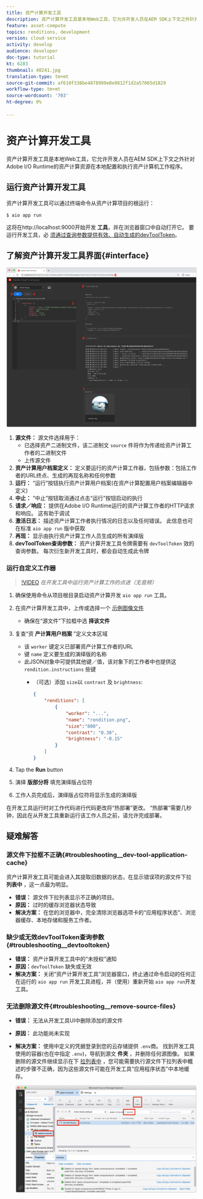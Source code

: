 ```yaml
---
title: 资产计算开发工具
description: 资产计算开发工具是本地Web工具，它允许开发人员在AEM SDK上下文之外针对Adobe I/O Runtime的资产计算资源在本地配置和执行资产计算机工作程序。
feature: asset-compute
topics: renditions, development
version: cloud-service
activity: develop
audience: developer
doc-type: tutorial
kt: 6283
thumbnail: 40241.jpg
translation-type: tm+mt
source-git-commit: af610f338be4878999e0e9812f1d2a57065d1829
workflow-type: tm+mt
source-wordcount: '703'
ht-degree: 0%

---
```



# 资产计算开发工具

资产计算开发工具是本地Web工具，它允许开发人员在AEM SDK上下文之外针对Adobe I/O Runtime的资产计算资源在本地配置和执行资产计算机工作程序。

## 运行资产计算开发工具

资产计算开发工具可以通过终端命令从资产计算项目的根运行：

```
$ aio app run
```

这将在http://localhost:9000开始开发 __工具__，并在浏览器窗口中自动打开它。 要运行开发工具，必 [须通过查询参数提供有效、自动生成的devToolToken](#troubleshooting__devtooltoken)。

## 了解资产计算开发工具界面{#interface}

![资产计算开发工具](./assets/development-tool/asset-compute-dev-tool.png)

1. __源文件：__ 源文件选择用于：
   + 已选择资产二进制文件，该二进制文 `source` 件将作为传递给资产计算工作者的二进制文件
   + 上传源文件
1. __资产计算用户档案定义：__ 定义要运行的资产计算工作器，包括参数：包括工作者的URL终点、生成的再现名称和任何参数
1. __运行：__ “运行”按钮执行资产计算用户档案(在资产计算配置用户档案编辑器中定义)
1. __中止：__ “中止”按钮取消通过点击“运行”按钮启动的执行
1. __请求／响应：__ 提供在Adobe I/O Runtime运行的资产计算工作者的HTTP请求和响应。 这有助于调试
1. __激活日志：__ 描述资产计算工作者执行情况的日志以及任何错误。 此信息也可在标准 `aio app run` 版中获取
1. __再现：__ 显示由执行资产计算工作人员生成的所有演绎版
1. __devToolToken查询参数：__ 资产计算开发工具令牌需要有 `devToolToken` 效的查询参数。 每次衍生新开发工具时，都会自动生成此令牌

### 运行自定义工作器

>[!VIDEO](https://video.tv.adobe.com/v/40241?quality=12&learn=on)
_在开发工具中运行资产计算工作的点进（无音频）_

1. 确保使用命令从项目根目录启动资产计算开发 `aio app run` 工具。
1. 在资产计算开发工具中，上传或选择一个 [示例图像文件](../assets/samples/sample-file.jpg)
   + 确保在“源文件”下拉框中选 __择该文件__
1. 复查“资 __产计算用户档案__ ”定义文本区域
   + 该 `worker` 键定义已部署资产计算工作者的URL
   + 键 `name` 定义要生成的演绎版的名称
   + 此JSON对象中可提供其他键／值，该对象下的工作者中也提供这 `rendition.instructions` 些键
      + （可选）添加 `size`以 `contrast` 及 `brightness`:

         ```json
         {
             "renditions": [
                 {
                     "worker": "...",
                     "name": "rendition.png",
                     "size":"800",
                     "contrast": "0.30",
                     "brightness": "-0.15"
                 }
             ]
         }
         ```

1. Tap the __Run__ button
1. 演绎 __版部分将__ 填充演绎版占位符
1. 工作人员完成后，演绎版占位符将显示生成的演绎版

在开发工具运行时对工作代码进行代码更改将“热部署”更改。 “热部署”需要几秒钟，因此在从开发工具重新运行该工作人员之前，请允许完成部署。

## 疑难解答

### 源文件下拉框不正确{#troubleshooting__dev-tool-application-cache}

资产计算开发工具可能会进入其提取旧数据的状态，在显示错误项的源文件下拉 __列表中__ ，这一点最为明显。

+ __错误：__ 源文件下拉列表显示不正确的项目。
+ __原因：__ 过时的缓存浏览器状态导致
+ __解决方案：__ 在您的浏览器中，完全清除浏览器选项卡的“应用程序状态”、浏览器缓存、本地存储和服务工作者。

### 缺少或无效devToolToken查询参数{#troubleshooting__devtooltoken}

+ __错误：__ 资产计算开发工具中的“未授权”通知
+ __原因：__`devToolToken` 缺失或无效
+ __解决方案：__ 关闭“资产计算开发工具”浏览器窗口，终止通过命令启动的任何正在运行的 `aio app run` 开发工具进程，并（使用）重新开始 `aio app run`开发工具。

### 无法删除源文件{#troubleshooting__remove-source-files}

+ __错误：__ 无法从开发工具UI中删除添加的源文件
+ __原因：__ 此功能尚未实现
+ __解决方案：__ 使用中定义的凭据登录到您的云存储提供 `.env`商。 找到开发工具使用的容器(也在中指定 `.env`)，导航到源文 __件夹__ ，并删除任何源图像。 如果删除的源文件继续显示在下 [拉列表中](#troubleshooting__dev-tool-application-cache) ，您可能需要执行源文件下拉列表中概述的步骤不正确，因为这些源文件可能在开发工具“应用程序状态”中本地缓存。

   ![Microsoft Azure Blob存储](./assets/development-tool/troubleshooting__remove-source-files.png)
